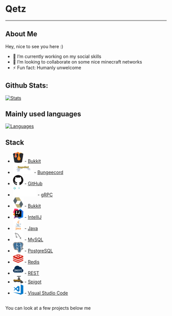 # Qetz

---

## About Me

Hey, nice to see you here :)

- 🔭 I’m currently working on my social skills
- 👯 I’m looking to collaborate on some nice minecraft networks
- ⚡ Fun fact: Humanly unwelcome

## Github Stats:

[![Stats](https://github-readme-stats.codestackr.vercel.app/api?username=QetzDev&show_icons=true&hide_border=true&hide_title=true&include_all_commits=true&count_private=true&bg_color=0d1117&text_color=0d9fde&hide_border=true)](https://github.com/QetzDev/)

## Mainly used languages 

[![Languages](https://github-readme-stats.vercel.app/api/top-langs/?username=QetzDev&hide_title=true&bg_color=0d1117&text_color=0d9fde&hide_border=true)](https://github.com/QetzDev/)

## Stack

* ![Bukkit Logo](https://raw.githubusercontent.com/QetzDev/QetzDev/master/bukkit.png) - [Bukkit](https://dev.bukkit.org/)
* ![Bungeecord Logo](https://raw.githubusercontent.com/QetzDev/QetzDev/master/bungeecord.png) - [Bungeecord](https://www.spigotmc.org/wiki/bungeecord/)
* ![GitHub Logo](https://raw.githubusercontent.com/QetzDev/QetzDev/master/github.png) - [GitHub](https://github.com/)
* ![gRPC Logo](https://raw.githubusercontent.com/QetzDev/QetzDev/master/grpc.png) - [gRPC](https://grpc.io/)
* ![Hibernate Logo](https://raw.githubusercontent.com/QetzDev/QetzDev/master/hibernate.png) - [Bukkit](https://hibernate.org/)
* ![IntelliJ Logo](https://raw.githubusercontent.com/QetzDev/QetzDev/master/intellij.png) - [IntelliJ](https://www.jetbrains.com/idea/)
* ![Java Logo](https://raw.githubusercontent.com/QetzDev/QetzDev/master/java.png) - [Java](https://java.com/)
* ![MySQL Logo](https://raw.githubusercontent.com/QetzDev/QetzDev/master/mysql.png) - [MySQL](https://mysql.com/)
* ![PostgreSQL Logo](https://raw.githubusercontent.com/QetzDev/QetzDev/master/postgresql.png) - [PostgreSQL](https://postgresql.org/)
* ![Redis Logo](https://raw.githubusercontent.com/QetzDev/QetzDev/master/redis.png) - [Redis](https://redis.io/)
* ![REST Logo](https://raw.githubusercontent.com/QetzDev/QetzDev/master/rest.png) - [REST](https://wikipedia.org/wiki/Rest)
* ![Spigot Logo](https://raw.githubusercontent.com/QetzDev/QetzDev/master/spigot.png) - [Spigot](https://spigotmc.org/)
* ![Visual Studio Code Logo](https://raw.githubusercontent.com/QetzDev/QetzDev/master/visual-studio-code.png) - [Visual Studio Code](https://code.visualstudio.com/)

##

You can look at a few projects below me

